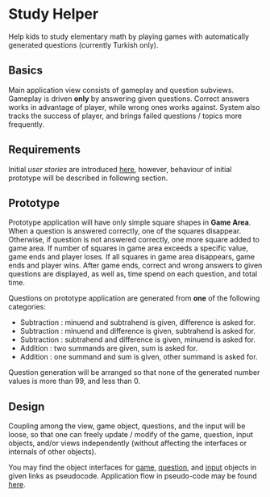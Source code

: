 Study Helper
============

Help kids to study elementary math by playing games with automatically generated questions (currently Turkish only).

Basics
------

Main application view consists of gameplay and question subviews. Gameplay is driven **only** by answering given questions. Correct answers works in advantage of player, while wrong ones works against. System also tracks the success of player, and brings failed questions / topics more frequently.

Requirements
------------

Initial *user stories* are introduced [here](docs/userstories.md),  however, behaviour of initial prototype will be described in following section.

Prototype
---------

Prototype application will have only simple square shapes in **Game Area**. When a question is answered correctly, one of the squares disappear. Otherwise, if question is not answered correctly, one more square added to game area. If number of squares in game area exceeds a specific value, game ends and player loses. If all squares in game area disappears, game ends and player wins. After game ends, correct and wrong answers to given questions are displayed, as well as, time spend on each question, and total time.

Questions on prototype application are generated from **one** of the following categories:
* Subtraction : minuend and subtrahend is given, difference is asked for.
* Subtraction : minuend and difference is given, subtrahend is asked for.
* Subtraction : subtrahend and difference is given, minuend is asked for.
* Addition : two summands are given, sum is asked for.
* Addition : one summand and sum is given, other summand is asked for.

Question generation will be arranged so that none of the generated number values is more than 99, and less than 0.

Design
------

Coupling among the view, game object, questions, and the input will be loose, so that one can freely update / modify of the game, question, input objects, and/or views independently (without affecting the interfaces or internals of other objects).

You may find the object interfaces for [game](docs/gameapi.md), [question](docs/questionapi.md), and [input](docs/inputapi.md) objects in given links as pseudocode. Application flow in pseudo-code may be found [here](docs/appflow.md).
